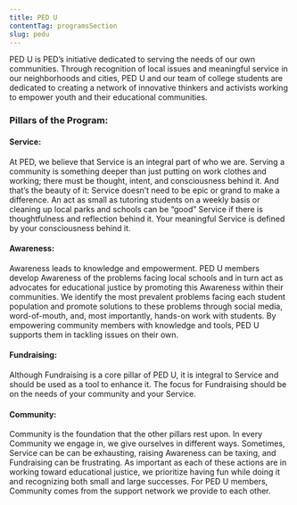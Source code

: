 ```yaml
---
title: PED U
contentTag: programsSection
slug: pedu
---
```


PED U is PED’s initiative dedicated to serving the needs of our own communities. Through recognition of local issues and meaningful service in our neighborhoods and cities, PED U and our team of college students are dedicated to creating a network of innovative thinkers and activists working to empower youth and their educational communities.

### Pillars of the Program:

#### Service:

At PED, we believe that Service is an integral part of who we are. Serving a community is something deeper than just putting on work clothes and working; there must be thought, intent, and consciousness behind it. And that’s the beauty of it: Service doesn’t need to be epic or grand to make a difference. An act as small as tutoring students on a weekly basis or cleaning up local parks and schools can be “good” Service if there is thoughtfulness and reflection behind it. Your meaningful Service is defined by your consciousness behind it.

#### Awareness:

Awareness leads to knowledge and empowerment. PED U members develop Awareness of the problems facing local schools and in turn act as advocates for educational justice by promoting this Awareness within their communities. We identify the most prevalent problems facing each student population and promote solutions to these problems through social media, word-of-mouth, and, most importantly, hands-on work with students. By empowering community members with knowledge and tools, PED U supports them in tackling issues on their own.

#### Fundraising:

Although Fundraising is a core pillar of PED U, it is integral to Service and should be used as a tool to enhance it. The focus for Fundraising should be on the needs of your community and your Service.

#### Community:

Community is the foundation that the other pillars rest upon. In every Community we engage in, we give ourselves in different ways. Sometimes, Service can be can be exhausting, raising Awareness can be taxing, and Fundraising can be frustrating. As important as each of these actions are in working toward educational justice, we prioritize having fun while doing it and recognizing both small and large successes. For PED U members, Community comes from the support network we provide to each other.
